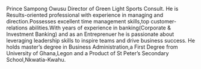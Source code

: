 Prince Sampong Owusu
Director of Green Light Sports Consult.
He is Results-oriented professional with experience in managing and direction.Possesses excellent time management skills,top customer-relations abilities.With years of experience in banking(Corporate & Investment Banking) and as an Entreprenuer he is passionate about leveraging leadership skills to inspire teams and drive business success.
He holds master’s degree in Business Administration,a First Degree from University of Ghana,Legon and a Product of St Peter’s Secondary School,Nkwatia-Kwahu.
